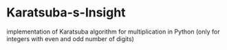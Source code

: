 # Karatsuba-s-Insight
implementation of Karatsuba algorithm for multiplication in Python (only for integers with even and odd number of digits)
